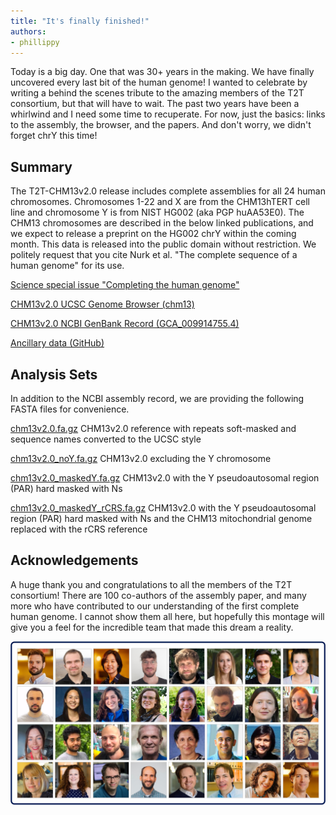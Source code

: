 ```yaml
---
title: "It's finally finished!"
authors:
- phillippy
---
```

Today is a big day. One that was 30+ years in the making. We have finally uncovered every last bit of the human genome! I wanted to celebrate by writing a behind the scenes tribute to the amazing members of the T2T consortium, but that will have to wait. The past two years have been a whirlwind and I need some time to recuperate. For now, just the basics: links to the assembly, the browser, and the papers. And don't worry, we didn't forget chrY this time!

<!--excerpt-->

## Summary
The T2T-CHM13v2.0 release includes complete assemblies for all 24 human chromosomes. Chromosomes 1-22 and X are from the CHM13hTERT cell line and chromosome Y is from NIST HG002 (aka PGP huAA53E0). The CHM13 chromosomes are described in the below linked publications, and we expect to release a preprint on the HG002 chrY within the coming month. This data is released into the public domain without restriction. We politely request that you cite Nurk et al. "The complete sequence of a human genome" for its use.

[Science special issue "Completing the human genome"](https://www.science.org/toc/science/376/6588)

[CHM13v2.0 UCSC Genome Browser (chm13)](https://genome.ucsc.edu/h/GCA_009914755.4)

[CHM13v2.0 NCBI GenBank Record (GCA_009914755.4)](https://www.ncbi.nlm.nih.gov/assembly/GCA_009914755.4/)

[Ancillary data (GitHub)](https://github.com/marbl/chm13)

## Analysis Sets
In addition to the NCBI assembly record, we are providing the following FASTA files for convenience.

[chm13v2.0.fa.gz](https://s3-us-west-2.amazonaws.com/human-pangenomics/T2T/CHM13/assemblies/analysis_set/chm13v2.0.fa.gz)
CHM13v2.0 reference with repeats soft-masked and sequence names converted to the UCSC style

[chm13v2.0_noY.fa.gz](https://s3-us-west-2.amazonaws.com/human-pangenomics/T2T/CHM13/assemblies/analysis_set/chm13v2.0_noY.fa.gz)
CHM13v2.0 excluding the Y chromosome

[chm13v2.0_maskedY.fa.gz](https://s3-us-west-2.amazonaws.com/human-pangenomics/T2T/CHM13/assemblies/analysis_set/chm13v2.0_maskedY.fa.gz)
CHM13v2.0 with the Y pseudoautosomal region (PAR) hard masked with Ns

[chm13v2.0_maskedY_rCRS.fa.gz](https://s3-us-west-2.amazonaws.com/human-pangenomics/T2T/CHM13/assemblies/analysis_set/chm13v2.0_maskedY_rCRS.fa.gz)
CHM13v2.0 with the Y pseudoautosomal region (PAR) hard masked with Ns and the CHM13 mitochondrial genome replaced with the rCRS reference

## Acknowledgements
A huge thank you and congratulations to all the members of the T2T consortium! There are 100 co-authors of the assembly paper, and many more who have contributed to our understanding of the first complete human genome. I cannot show them all here, but hopefully this montage will give you a feel for the incredible team that made this dream a reality.

![alt text](/img/teamt2t.jpg "Some members of the T2T consortium")
